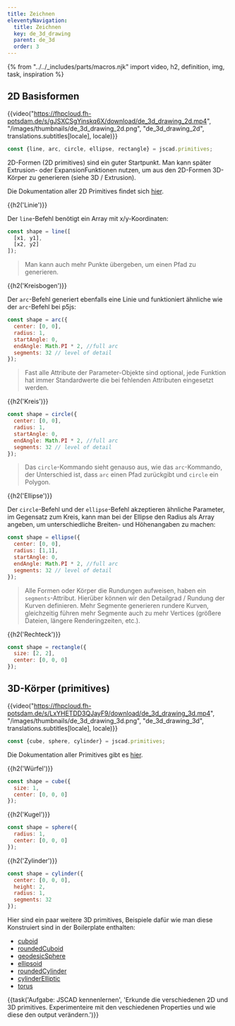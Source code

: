 ```yaml
---
title: Zeichnen
eleventyNavigation:
  title: Zeichnen
  key: de_3d_drawing
  parent: de_3d
  order: 3
---
```


{% from "../../_includes/parts/macros.njk" import video, h2, definition, img, task, inspiration %}

## 2D Basisformen

{{video("https://fhpcloud.fh-potsdam.de/s/gJSXCSgYinskq6X/download/de_3d_drawing_2d.mp4", "/images/thumbnails/de_3d_drawing_2d.png", "de_3d_drawing_2d", translations.subtitles[locale], locale)}}

<!--
de: https://fhpcloud.fh-potsdam.de/s/gJSXCSgYinskq6X
en: https://fhpcloud.fh-potsdam.de/s/6wEjNRJBkRz5Xmd
-->

```js
const {line, arc, circle, ellipse, rectangle} = jscad.primitives;
```

2D-Formen (2D primitives) sind ein guter Startpunkt. Man kann später Extrusion- oder ExpansionFunktionen nutzen, um aus den 2D-Formen 3D-Körper zu generieren (siehe 3D / Extrusion).

Die Dokumentation aller 2D Primitives findet sich [hier](https://openjscad.xyz/docs/module-modeling_primitives.html). 

{{h2('Linie')}}

Der `line`-Befehl benötigt ein Array mit x/y-Koordinaten:

```js
const shape = line([
  [x1, y1],
  [x2, y2]
]);
```

> Man kann auch mehr Punkte übergeben, um einen Pfad zu generieren.

{{h2('Kreisbogen')}}

Der `arc`-Befehl generiert ebenfalls eine Linie und funktioniert ähnliche wie der `arc`-Befehl bei p5js:

```js
const shape = arc({
  center: [0, 0],
  radius: 1,
  startAngle: 0,
  endAngle: Math.PI * 2, //full arc
  segments: 32 // level of detail
});
```

> Fast alle Attribute der Parameter-Objekte sind optional, jede Funktion hat immer Standardwerte die bei fehlenden Attributen eingesetzt werden.

{{h2('Kreis')}}

```js
const shape = circle({
  center: [0, 0],
  radius: 1,
  startAngle: 0,
  endAngle: Math.PI * 2, //full arc
  segments: 32 // level of detail
});
```

> Das `circle`-Kommando sieht genauso aus, wie das `arc`-Kommando, der Unterschied ist, dass `arc` einen Pfad zurückgibt und `circle` ein Polygon.

{{h2('Ellipse')}}

Der `circle`-Befehl und der `ellipse`-Befehl akzeptieren ähnliche Parameter, im Gegensatz zum Kreis, kann man bei der Ellipse den Radius als Array angeben, um unterschiedliche Breiten- und Höhenangaben zu machen:

```js
const shape = ellipse({
  center: [0, 0],
  radius: [1,1],
  startAngle: 0,
  endAngle: Math.PI * 2, //full arc
  segments: 32 // level of detail
});
```

> Alle Formen oder Körper die Rundungen aufweisen, haben ein `segments`-Attribut. Hierüber können wir den Detailgrad / Rundung der Kurven definieren. Mehr Segmente generieren rundere Kurven, gleichzeitig führen mehr Segmente auch zu mehr Vertices (größere Dateien, längere Renderingzeiten, etc.).

{{h2('Rechteck')}}

```js
const shape = rectangle({
  size: [2, 2],
  center: [0, 0, 0]
});
```


## 3D-Körper (primitives)

{{video("https://fhpcloud.fh-potsdam.de/s/LxYHETDD3QJayF9/download/de_3d_drawing_3d.mp4", "/images/thumbnails/de_3d_drawing_3d.png", "de_3d_drawing_3d", translations.subtitles[locale], locale)}}

<!--
de: https://fhpcloud.fh-potsdam.de/s/LxYHETDD3QJayF9
en: https://fhpcloud.fh-potsdam.de/s/rBCA9q9MfK7LtxB
-->

```js
const {cube, sphere, cylinder} = jscad.primitives;
```

Die Dokumentation aller Primitives gibt es [hier](https://openjscad.xyz/docs/module-modeling_primitives.html).

{{h2('Würfel')}}

```js
const shape = cube({
  size: 1,
  center: [0, 0, 0]
});
```

{{h2('Kugel')}}

```js
const shape = sphere({
  radius: 1,
  center: [0, 0, 0]
});
```

{{h2('Zylinder')}}

```js
const shape = cylinder({
  center: [0, 0, 0],
  height: 2,
  radius: 1,
  segments: 32
});
```

Hier sind ein paar weitere 3D primitives, Beispiele dafür wie man diese Konstruiert sind in der Boilerplate enthalten:

- [cuboid](https://openjscad.xyz/docs/module-modeling_primitives.html#.cuboid)
- [roundedCuboid](https://openjscad.xyz/docs/module-modeling_primitives.html#.roundedCuboid)
- [geodesicSphere](https://openjscad.xyz/docs/module-modeling_primitives.html#.geodesicSphere)
- [ellipsoid](https://openjscad.xyz/docs/module-modeling_primitives.html#.ellipsoid)
- [roundedCylinder](https://openjscad.xyz/docs/module-modeling_primitives.html#.roundedCylinder)
- [cylinderElliptic](https://openjscad.xyz/docs/module-modeling_primitives.html#.cylinderElliptic)
- [torus](https://openjscad.xyz/docs/module-modeling_primitives.html#.torus)

{{task('Aufgabe: JSCAD kennenlernen', 'Erkunde die verschiedenen 2D und 3D primitives. Experimenteire mit den veschiedenen Properties und wie diese den output verändern.')}}
